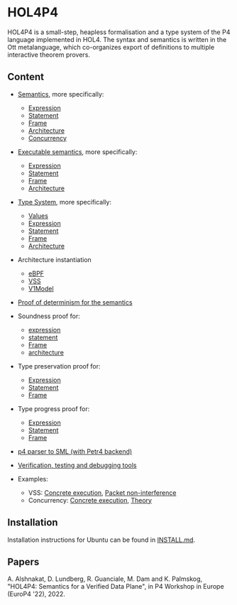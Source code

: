 # HOL4P4

HOL4P4 is a small-step, heapless formalisation and a type system of the P4 language implemented in HOL4. The syntax and semantics is written in the Ott metalanguage, which co-organizes export of definitions to multiple interactive theorem provers.

## Content

* [Semantics](ott/p4_sem.ott), more specifically:
  * [Expression](ott/p4_sem.ott#L2494-L2847) 
  * [Statement](ott/p4_sem.ott#L2858-L2986) 
  * [Frame](ott/p4_sem.ott#L2994-L3026) 
  * [Architecture](ott/p4_sem.ott#L3033-L3102) 
  * [Concurrency](ott/p4_sem.ott#L3116-L3132) 

* [Executable semantics](hol/p4_exec_semScript.sml), more specifically:
  * [Expression](hol/p4_exec_semScript.sml#L279-L459) 
  * [Statement](hol/p4_exec_semScript.sml#L504-L671) 
  * [Frame](hol/p4_exec_semScript.sml#L2171-L2249) 
  * [Architecture](hol/p4_exec_semScript.sml#L2324-L2424) 

* [Type System](ott/p4_types.ott), more specifically:
  * [Values](ott/p4_types.ott#L402-L447)
  * [Expression](ott/p4_types.ott#L542-L661)
  * [Statement](ott/p4_types.ott#L693-L780)
  * [Frame](ott/p4_types.ott#L855-L896)
  * [Architecture](ott/p4_types.ott#L1454-L1484) 

* Architecture instantiation
  * [eBPF](hol/p4_ebpfScript.sml)
  * [VSS](hol/p4_vssScript.sml)
  * [V1Model](hol/p4_v1modelScript.sml)

* [Proof of determinism for the semantics](hol/deterScript.sml)

* Soundness proof for:
  * [expression](hol/p4_exec_sem_e_soundnessScript.sml#L755-L833)
  * [statement](hol/p4_exec_sem_stmt_soundnessScript.sml#L458-L475)
  * [Frame](hol/p4_exec_sem_frames_soundnessScript.sml#L16-L155)
  * [architecture](hol/p4_exec_sem_arch_soundnessScript.sml#L17-L268)


* Type preservation proof for:
  * [Expression](hol/p4_e_subject_reductionScript.sml#L5262-L6682)
  * [Statement](hol/p4_stmt_subject_reductionScript.sml#L4499-L4598)
  * [Frame](hol/p4_frames_subject_reductionScript.sml#L2958-L3440)

* Type progress proof for:
  * [Expression](hol/p4_e_ProgressScript.sml#L1479-L2367)
  * [Statement](hol/p4_stmt_ProgressScript.sml#L885-L923)
  * [Frame](hol/p4_frame_ProgressScript.sml#L996-L1295)

* [p4 parser to SML (with Petr4 backend)](hol/p4_from_json) 

* [Verification, testing and debugging tools](hol/p4_testLib.sml)

* Examples: 
  * VSS: [Concrete execution](hol/test-vss.sml), [Packet non-interference](hol/test-vss-ttl.sml)
  * Concurrency: [Concrete execution](hol/p4_from_json/concurrency_tests/concur1_interferenceScript.sml), [Theory](hol/p4_concurrentScript.sml)

## Installation

Installation instructions for Ubuntu can be found in [INSTALL.md](INSTALL.md).

## Papers

A. Alshnakat, D. Lundberg, R. Guanciale, M. Dam and K. Palmskog, "HOL4P4: Semantics for a Verified Data Plane", in P4 Workshop in Europe (EuroP4 '22), 2022.
